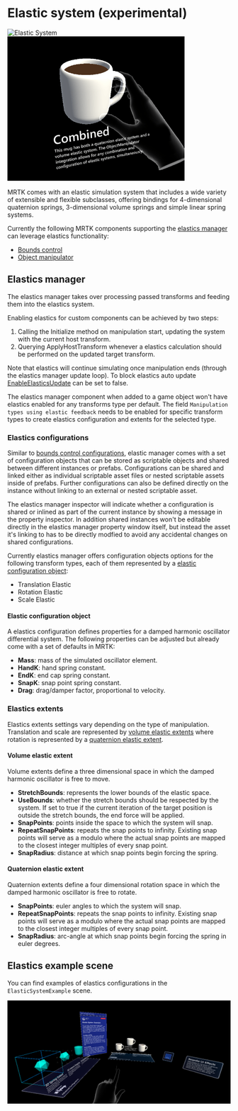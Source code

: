 # Elastic system (experimental)

![Elastic System](../Images/Elastics/Elastics_Main1.gif) ![Elastic System2](../Images/Elastics/Elastics_Main.gif)

MRTK comes with an elastic simulation system that includes a wide variety of extensible and flexible subclasses, offering bindings for 4-dimensional quaternion springs, 3-dimensional volume springs and simple linear spring systems.

Currently the following MRTK components supporting the [elastics manager](xref:Microsoft.MixedReality.Toolkit.Experimental.Physics.ElasticsManager) can leverage elastics functionality:

- [Bounds control](../README_BoundsControl.md)
- [Object manipulator](../README_ObjectManipulator.md)

## Elastics manager

The elastics manager takes over processing passed transforms and feeding them into the elastics system. 

Enabling elastics for custom components can be achieved by two steps:
1. Calling the Initialize method on manipulation start, updating the system with the current host transform.
1. Querying ApplyHostTransform whenever a elastics calculation should be performed on the updated target transform.

Note that elastics will continue simulating once manipulation ends (through the elastics manager update loop). To block elastics auto update [EnableElasticsUpdate](xref:Microsoft.MixedReality.Toolkit.Experimental.Physics.ElasticsManager.EnableElasticsUpdate) can be set to false.


The elastics manager component when added to a game object won't have elastics enabled for any transforms type per default.
The field `Manipulation types using elastic feedback` needs to be enabled for specific transform types to create elastics configuration and extents for the selected type.

### Elastics configurations

Similar to [bounds control configurations](../README_BoundsControl.md#configuration-objects), elastic manager comes with a set of configuration objects that can be stored as scriptable objects and shared between different instances or prefabs. Configurations can be shared and linked either as individual scriptable asset files or nested scriptable assets inside of prefabs. Further configurations can also be defined directly on the instance without linking to an external or nested scriptable asset.

The elastics manager inspector will indicate whether a configuration is shared or inlined as part of the current instance by showing a message in the property inspector. In addition shared instances won't be editable directly in the elastics manager property window itself, but instead the asset it's linking to has to be directly modfied to avoid any accidental changes on shared configurations.

Currently elastics manager offers configuration objects options for the following transform types, each of them represented by a [elastic configuration object](#elastic-configuration-object):
- Translation Elastic
- Rotation Elastic
- Scale Elastic

#### Elastic configuration object
A elastics configuration defines properties for a damped harmonic oscillator differential system. 
The following properties can be adjusted but already come with a set of defaults in MRTK:
- **Mass**: mass of the simulated oscillator element.
- **HandK**: hand spring constant.
- **EndK**: end cap spring constant.
- **SnapK**: snap point spring constant.
- **Drag**: drag/damper factor, proportional to velocity.

### Elastics extents
Elastics extents settings vary depending on the type of manipulation. Translation and scale are represented by [volume elastic extents](#volume-elastic-extent) where rotation is represented by a [quaternion elastic extent](#quaternion-elastic-extent).

#### Volume elastic extent
Volume extents define a three dimensional space in which the damped harmonic oscillator is free to move.

- **StretchBounds**: represents the lower bounds of the elastic space.
- **UseBounds**: whether the stretch bounds should be respected by the system. If set to true if the current iteration of the target position is outside the stretch bounds, the end force will be applied.
- **SnapPoints**: points inside the space to which the system will snap.
- **RepeatSnapPoints**: repeats the snap points to infinity. Existing snap points will serve as a modulo where the actual snap points are mapped to the closest integer multiples of every snap point.
- **SnapRadius**: distance at which snap points begin forcing the spring.

#### Quaternion elastic extent
Quaternion extents define a four dimensional rotation space in which the damped harmonic oscillator is free to rotate.

- **SnapPoints**: euler angles to which the system will snap.
- **RepeatSnapPoints**: repeats the snap points to infinity. Existing snap points will serve as a modulo where the actual snap points are mapped to the closest integer multiples of every snap point.
- **SnapRadius**: arc-angle at which snap points begin forcing the spring in euler degrees.

## Elastics example scene

You can find examples of elastics configurations in the `ElasticSystemExample` scene.

<img src="../Images/Elastics/Elastics_Example_Scene.png">
